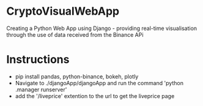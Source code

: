 # CryptoVisualWebApp
Creating a Python Web App using Django - providing real-time visualisation through the use of data received from the Binance APi

# Instructions
- pip install pandas, python-binance, bokeh, plotly
- Navigate to ./djangoApp/djangoApp and run the command 'python .manager runserver'
- add the '/liveprice' extention to the url to get the liveprice page